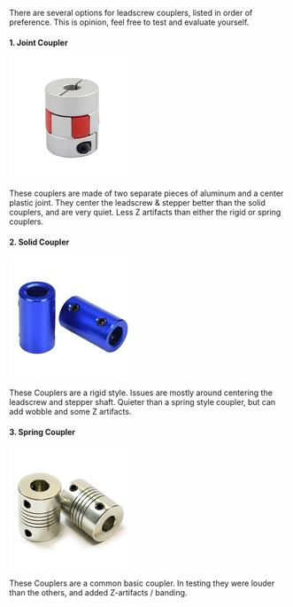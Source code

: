 There are several options for leadscrew couplers, listed in order of preference.  This is opinion, feel free to test and evaluate yourself.

#### 1. Joint Coupler
![Joint Coupler](/wiki/images/joint_coupler.jpg)

These couplers are made of two separate pieces of aluminum and a center plastic joint. They center the leadscrew & stepper better than the solid couplers, and are very quiet. Less Z artifacts than either the rigid or spring couplers.



#### 2. Solid Coupler
![Solid Coupler](/wiki/images/solid_coupler.jpg)

These Couplers are a rigid style. Issues are mostly around centering the leadscrew and stepper shaft.  Quieter than a spring style coupler, but can add wobble and some Z artifacts.



#### 3. Spring Coupler
![Spring Coupler](/wiki/images/spring_coupler.jpg)

These Couplers are a common basic coupler. In testing they were louder than the others, and added Z-artifacts / banding.

